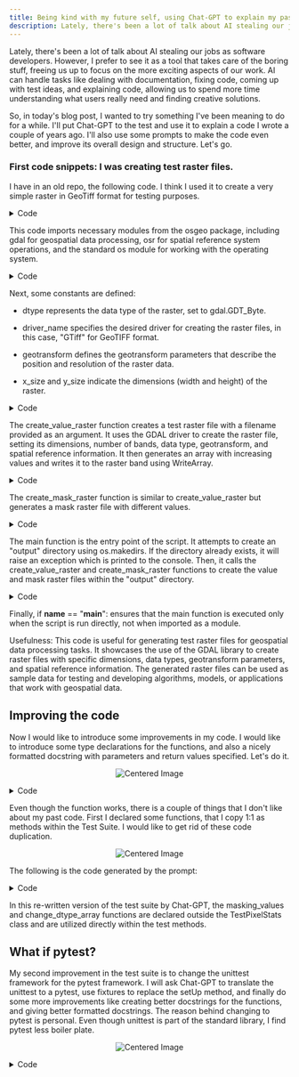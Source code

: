 ```yaml
---
title: Being kind with my future self, using Chat-GPT to explain my past code.
description: Lately, there's been a lot of talk about AI stealing our jobs as software developers. However, I prefer to see it as a tool that takes care of the boring stuff, freeing us up to focus on the more exciting aspects of our work. AI can handle tasks like dealing with documentation, fixing code, coming up with test ideas, and explaining code, allowing us to spend more time understanding what users really need and finding creative solutions. So, in today's blog post, I wanted to try something I've been meaning to do for a while. I'll put Chat-GPT to the test...
---
```


Lately, there's been a lot of talk about AI stealing our jobs as software developers. However, I prefer to see it as a tool that takes care of the boring stuff, freeing us up to focus on the more exciting aspects of our work. AI can handle tasks like dealing with documentation, fixing code, coming up with test ideas, and explaining code, allowing us to spend more time understanding what users really need and finding creative solutions. 

So, in today's blog post, I wanted to try something I've been meaning to do for a while. I'll put Chat-GPT to the test and use it to explain a code I wrote a couple of years ago. I'll also use some prompts to make the code even better, and improve its overall design and structure. Let's go.

### First code snippets: I was creating test raster files.

I have in an old repo, the following code. I think I used it to create a very simple raster in GeoTiff format for testing purposes.

<details>
  <summary>Code</summary>
```python linenums="1"
#!/usr/bin/env python3

from osgeo import gdal 
import numpy as np 
from osgeo import osr
import os 

# Contants for file creation

dtype = gdal.GDT_Byte
driver_name = "GTiff"
geotransform = [300000, 10, 0, 1000020, 0, -10]
x_size = 5
y_size = 5

def create_value_raster(filename):
    
    """Creates a test raster file"""
    
    driver = gdal.GetDriverByName(driver_name)
    dst_ds = driver.Create(filename, xsize = x_size, ysize= y_size,
                            bands = 1, eType= dtype)
    dst_ds.SetGeoTransform(geotransform)
    srs = osr.SpatialReference()
    srs.SetUTM(17, 1)
    srs.SetWellKnownGeogCS("WGS84")
    dst_ds.SetProjection(srs.ExportToWkt())
    array = np.array([[ x +1 for x in range(x_size)]\
                    for x in range(y_size)])
    dst_ds.GetRasterBand(1).WriteArray(array)

    dst_ds = None

def create_mask_raster(filename): 

    driver = gdal.GetDriverByName(driver_name)
    dst_ds = driver.Create(filename, xsize = 5, ysize = 5,
                            bands = 1, eType= dtype)
    dst_ds.SetGeoTransform(geotransform)
    srs = osr.SpatialReference()
    srs.SetUTM(17, 1)
    srs.SetWellKnownGeogCS("WGS84")
    dst_ds.SetProjection(srs.ExportToWkt())
    array = np.array([[ 101, 101, 0, 0, 0],
            [101, 101, 0, 202, 202],
            [101, 101, 0, 202, 202],
            [0, 0, 0, 0, 0],
            [0, 0, 0, 0, 0],])
    dst_ds.GetRasterBand(1).WriteArray(array)

    dst_ds = None


def main(): 
    
    try: 
        os.makedirs("output")

    except Exception as e:
        print(e) 

    create_value_raster("output" + "/" + "value_raster.tif")
    create_mask_raster("output" + "/" + "mask_raster.tif")
    

if __name__ == "__main__": 
    main()
```
</details>

The code does its work, however there are things that I could improve. Those improvements come from my future self (that happens all the time, I revisit some code I wrote 5 years ago, and I can only cringe).

Now, the time to ask the first question to Chat-GPT has come. In the following snippet you can find the nice question I just asked (I am always polite and try to do it even with advanced language processing systems... who knows maybe they are concious ;o) ):

<p align="center">
      <img src="./../chat_gpt_1_question.png" alt="Centered Image">
      <br>
</p>

And of course... it did it. And the answer is incredibly accurate, detailed and well documented.

<details>
    <summary>Code</summary>
```python linenums="1" 
#!/usr/bin/env python3

from osgeo import gdal
import numpy as np
from osgeo import osr
import os
```
</details>

This code imports necessary modules from the osgeo package, including gdal for geospatial data processing, osr for spatial reference system operations, and the standard os module for working with the operating system.

<details>
<summary>Code</summary>
```python linenums="1"
dtype = gdal.GDT_Byte
driver_name = "GTiff"
geotransform = [300000, 10, 0, 1000020, 0, -10]
x_size = 5
y_size = 5
```
</details>

Next, some constants are defined:

* dtype represents the data type of the raster, set to gdal.GDT_Byte.

* driver_name specifies the desired driver for creating the raster files, in this case, "GTiff" for GeoTIFF format.

* geotransform defines the geotransform parameters that describe the position and resolution of the raster data.

* x_size and y_size indicate the dimensions (width and height) of the raster.

<details>
<summary>Code</summary>
```python linenums="1"
def create_value_raster(filename):
    """Creates a test raster file"""
    driver = gdal.GetDriverByName(driver_name)
    dst_ds = driver.Create(filename, xsize=x_size, ysize=y_size, bands=1, eType=dtype)
    dst_ds.SetGeoTransform(geotransform)
    srs = osr.SpatialReference()
    srs.SetUTM(17, 1)
    srs.SetWellKnownGeogCS("WGS84")
    dst_ds.SetProjection(srs.ExportToWkt())
    array = np.array([[x + 1 for x in range(x_size)] for x in range(y_size)])
    dst_ds.GetRasterBand(1).WriteArray(array)
    dst_ds = None
```
</details>

The create_value_raster function creates a test raster file with a filename provided as an argument. It uses the GDAL driver to create the raster file, setting its dimensions, number of bands, data type, geotransform, and spatial reference information. It then generates an array with increasing values and writes it to the raster band using WriteArray.

<details>
<summary>Code</summary>
```python linenums="1"
def create_mask_raster(filename):
    driver = gdal.GetDriverByName(driver_name)
    dst_ds = driver.Create(filename, xsize=5, ysize=5, bands=1, eType=dtype)
    dst_ds.SetGeoTransform(geotransform)
    srs = osr.SpatialReference()
    srs.SetUTM(17, 1)
    srs.SetWellKnownGeogCS("WGS84")
    dst_ds.SetProjection(srs.ExportToWkt())
    array = np.array([[101, 101, 0, 0, 0],
                      [101, 101, 0, 202, 202],
                      [101, 101, 0, 202, 202],
                      [0, 0, 0, 0, 0],
                      [0, 0, 0, 0, 0]])
    dst_ds.GetRasterBand(1).WriteArray(array)
    dst_ds = None
    ```
</details>

The create_mask_raster function is similar to create_value_raster but generates a mask raster file with different values.

<details>
<summary>Code</summary>
```python linenums="1"
def main():
    try:
        os.makedirs("output")
    except Exception as e:
        print(e)
    create_value_raster("output" + "/" + "value_raster.tif")
    create_mask_raster("output" + "/" + "mask_raster.tif")
```
</details>

The main function is the entry point of the script. It attempts to create an "output" directory using os.makedirs. If the directory already exists, it will raise an exception which is printed to the console. Then, it calls the create_value_raster and create_mask_raster functions to create the value and mask raster files within the "output" directory.

<details>
<summary>Code</summary>
```python linenums="1"
if __name__ == "__main__":
    main()
```
</details>

Finally, if __name__ == "__main__": ensures that the main function is executed only when the script is run directly, not when imported as a module.

Usefulness: This code is useful for generating test raster files for geospatial data processing tasks. It showcases the use of the GDAL library to create raster files with specific dimensions, data types, geotransform parameters, and spatial reference information. The generated raster files can be used as sample data for testing and developing algorithms, models, or applications that work with geospatial data.

## Improving the code

Now I would like to introduce some improvements in my code. I would like to introduce some type declarations for the functions, and also a nicely formatted docstring with parameters and return values specified. Let's do it.

<p align="center">
      <img src="./../chat_gpt_2_question.png" alt="Centered Image">
      <br>
</p>

<details>
<summary>Code</summary>
```python linenums="1"
#!/usr/bin/env python3

from osgeo import gdal
import numpy as np
from osgeo import osr
import os

# Constants for file creation
dtype: int = gdal.GDT_Byte
driver_name: str = "GTiff"
geotransform: list[float] = [300000, 10, 0, 1000020, 0, -10]
x_size: int = 5
y_size: int = 5


def create_value_raster(filename: str) -> None:
    """
    Creates a test raster file.

    Args:
        filename (str): The name of the output raster file.

    Returns:
        None
    """
    driver: gdal.Driver = gdal.GetDriverByName(driver_name)
    dst_ds: gdal.Dataset = driver.Create(filename, xsize=x_size, ysize=y_size, bands=1, eType=dtype)
    dst_ds.SetGeoTransform(geotransform)
    srs: osr.SpatialReference = osr.SpatialReference()
    srs.SetUTM(17, 1)
    srs.SetWellKnownGeogCS("WGS84")
    dst_ds.SetProjection(srs.ExportToWkt())
    array: np.ndarray = np.array([[x + 1 for x in range(x_size)] for x in range(y_size)])
    dst_ds.GetRasterBand(1).WriteArray(array)
    dst_ds = None


def create_mask_raster(filename: str) -> None:
    """
    Creates a mask raster file.

    Args:
        filename (str): The name of the output raster file.

    Returns:
        None
    """
    driver: gdal.Driver = gdal.GetDriverByName(driver_name)
    dst_ds: gdal.Dataset = driver.Create(filename, xsize=5, ysize=5, bands=1, eType=dtype)
    dst_ds.SetGeoTransform(geotransform)
    srs: osr.SpatialReference = osr.SpatialReference()
    srs.SetUTM(17, 1)
    srs.SetWellKnownGeogCS("WGS84")
    dst_ds.SetProjection(srs.ExportToWkt())
    array: np.ndarray = np.array(
        [
            [101, 101, 0, 0, 0],
            [101, 101, 0, 202, 202],
            [101, 101, 0, 202, 202],
            [0, 0, 0, 0, 0],
            [0, 0, 0, 0, 0],
        ]
    )
    dst_ds.GetRasterBand(1).WriteArray(array)
    dst_ds = None


def main() -> None:
    """
    Main function that creates the value and mask raster files.

    Returns:
        None
    """
    try:
        os.makedirs("output")
    except Exception as e:
        print(e)
    create_value_raster("output" + "/" + "value_raster.tif")
    create_mask_raster("output" + "/" + "mask_raster.tif")


if __name__ == "__main__":
    main()
```
</details>

Of course the code now looks better with type declarations and a docstring showing the arguments and

their type, as well as the return values. 

Let's see if it can make some changes to a test suite I created within the directory. By now, the test suit runs correctly, however I would like to test Chat-GPT to introduce some changes. 

## Test Code

The next code snippet is the contents of a file called text_pixel_stats.py:

<details>
<summary>Code</summary>
```python linenums="1"
#!/usr/bin/env python3

import unittest
import numpy as np 
from osgeo import gdal
import subprocess
import pandas as pd


def return_index_2D_array(arr, val): 

    """Returns the index for valid data in array,
    as a lists of tuple, with every tuple
    containing the valid coordinate positions
    in image for every pixel""" 
    
    result =  np.where(arr != val)
    rows = result[0].astype("uint8")
    cols = result[1].astype("uint8")
    listOfCoordinates = list(zip(rows, cols))
    return listOfCoordinates

def return_image_coordinate(x, y, gt):

    """
    From pixel coordinates (x,y) returns
    the image coordinate. It needs the
    Geotransform parameters as list (gt)
    """
    xoffset = gt[0]
    px_w = gt[1]
    rot1 = gt[2]
    yoffset = gt[3]
    rot2 = gt[4]
    px_h = gt[5]

    xgeo = px_w * x + rot1 * y + xoffset
    ygeo = rot2 * x + px_h * y + yoffset
    xgeo += px_w / 2.0
    ygeo += px_h / 2

    return xgeo, ygeo 


class TestPixelStats(unittest.TestCase):

    def masking_values(self, arr1, pixel_val):

        """Creates a bool mask, related to invalid
        pixels in an array. True belong a valid
        pixels, where 'pixel_value' is not found"""
        
        mask = ((arr1 != pixel_val))

        return mask 


    def change_dtype_array(self, arr, dtype): 
        
        """Changes the data type of array"""
        return arr.astype(dtype)
       

    def return_index_2D_array(self, arr, val): 

        """Returns the index for valid data in array,
        as a lists of tuple, with every tuple
        containing the valid coordinate positions
        in image for every pixel""" 
        
        result =  np.where(arr != val)
        rows = result[0].astype("uint8")
        cols = result[1].astype("uint8")
        listOfCoordinates = list(zip(rows, cols))
        return listOfCoordinates

    def return_image_coordinate(self, x, y, gt):

        """
        From pixel coordinates (x,y) returns
        the image coordinate. It needs the
        Geotransform parameters as list (gt)
        """
        xoffset = gt[0]
        px_w = gt[1]
        rot1 = gt[2]
        yoffset = gt[3]
        rot2 = gt[4]
        px_h = gt[5]

        xgeo = px_w * x + rot1 * y + xoffset
        ygeo = rot2 * x + px_h * y + yoffset
        xgeo += px_w / 2.0
        ygeo += px_h / 2

        return xgeo, ygeo 


    def setUp(self): 
        
        """ The setup files to run this tests are
        located in the output folder, and they are
        created with the create_test_files.py script
        """

        self.values_path = "output/value_raster.tif" 
        self.mask_path = "output/mask_raster.tif"

        self.in_ds_values = gdal.Open(self.values_path)
        self.in_ds_mask = gdal.Open(self.mask_path)
        
        self.values_arr = np.array(self.in_ds_values.GetRasterBand(1)\
                        .ReadAsArray()) 
        self.mask_arr = np.array(self.in_ds_mask.GetRasterBand(1).\
                        ReadAsArray())


    def test_masking_values(self):
       
        """Tests if after creating a boolean mask
        with True values returned where valid data
        are located, and False whenever the invalid
        value is found in the array. In this case
        we take 0 as the invalid value"""

        mask = self.masking_values(self.mask_arr, 0)
        data = np.where(mask == False, np.nan, self.values_arr)
        data = self.change_dtype_array(data, "uint8")
        should_be = np.array([[1, 2, np.nan, np.nan, np.nan],
                            [1, 2, np.nan, 4, 5],
                            [1, 2, np.nan, 4, 5],
                            [np.nan, np.nan, np.nan, np.nan, np.nan],
                            [np.nan, np.nan, np.nan, np.nan, np.nan]])
        should_be = self.change_dtype_array(should_be, "uint8") 
        self.assertEqual(data.tolist(), should_be.tolist())

    def testing_return_index_2D_array(self): 
            
        """Tests if position coordinates in image are returned
        from a value array. Valid pixels are the ones different
        of 0"""

        mask = self.masking_values(self.mask_arr, 0) 
        data = np.where(mask == False, 0, self.values_arr)
        data = self.change_dtype_array(data, "uint8")
        index_valid_data = self.return_index_2D_array(data, 0)
        list_of_coordinates = [(0,0), (0,1),
                                (1,0), (1,1),(1,3), (1,4),
                                (2,0), (2,1),(2,3), (2,4)]
        self.assertEqual(index_valid_data, list_of_coordinates)


    def testing_return_pos_coordinates_(self):

        """Tests if position coordinates for  a pixel position
        on an image are returned, for valid data. In this case 
        no valid data is 0"""

        mask = self.masking_values(self.mask_arr, 0) 
        data = np.where(mask == False, 0, self.values_arr)
        data = self.change_dtype_array(data, "uint8")
        index_valid_data = self.return_index_2D_array(data, 0)
        list_of_coordinates = [(0,0), (0,1),
                                (1,0), (1,1),(1,3), (1,4),
                                (2,0), (2,1),(2,3), (2,4)]
        gt = self.in_ds_values.GetGeoTransform() 
        test_posx = list_of_coordinates[0][0]
        test_posy = list_of_coordinates[0][1]
        geo_posx, geo_posy = self.return_image_coordinate(test_posx,\
                                                        test_posy,\
                                                        gt)
        self.assertEqual(geo_posx, 300005)
        self.assertEqual(geo_posy, 1000015)


class TestPixelStats(unittest.TestCase):

    def testing_workflow(self): 
        
        values_ds = gdal.Open("output/value_raster.tif")
        mask_ds = gdal.Open("output/mask_raster.tif")
        
        ## Masking out valid data from mask raster 
        ## output/mask_raster.tif plays the role that 
        ## the rasterized version of the vector with 
        ## the "burned" class column, that will become
        ## the raster values 
        
        print("-- Reading arrays for Values, FID and Proximity --")
        values_arr = np.array(values_ds.GetRasterBand(1)\
                        .ReadAsArray())
        mask_arr_original = np.array(mask_ds.GetRasterBand(1)\
                        .ReadAsArray())
        
        print("-- Extracting only valid data and fid --")
        values_arr = values_arr[mask_arr_original != 0] 
        print(values_arr.shape)
        mask_arr = mask_arr_original[mask_arr_original != 0]
        print(mask_arr.shape)

        print("-- Getting xcoor and ycoor for pixels --")
        gt = mask_ds.GetGeoTransform() 
        index_valid_data = return_index_2D_array(mask_arr_original, 0)
        print(index_valid_data) 
        coor_valid_data = np.array([return_image_coordinate(x[0], x[1], gt) for x in index_valid_data])
        x_coor_ = np.array([item[0] for item in coor_valid_data.tolist()])
        y_coor_ = np.array([item[1] for item in coor_valid_data.tolist()])
        
        print(x_coor_)
        print(y_coor_)

        Data = pd.DataFrame(values_arr, columns = ["TF_VALUE"])
        Data["FID"] = mask_arr
        Data["X_coor"] = x_coor_
        Data["Y_coor"] = y_coor_
        print(Data)


if __name__ == '__main__':
    unittest.main()
```
</details>

Even though the function works, there is a couple of things that I don't like about my past code. First I declared some functions, that I copy 1:1 as methods within the Test Suite. I would like to get rid of these code duplication. 

<p align="center">
      <img src="./../chat_gpt_3_question.png" alt="Centered Image">
      <br>
</p>

The following is the code generated by the prompt:

<details>
<summary>Code</summary>
```python linenums="1"
#!/usr/bin/env python3

import unittest
import numpy as np
from osgeo import gdal
import subprocess
import pandas as pd


def return_index_2D_array(arr, val):
    """Returns the index for valid data in an array,
    as a list of tuples, with each tuple containing the
    coordinates of valid data in the image for each pixel"""
    result = np.where(arr != val)
    rows = result[0].astype("uint8")
    cols = result[1].astype("uint8")
    listOfCoordinates = list(zip(rows, cols))
    return listOfCoordinates


def return_image_coordinate(x, y, gt):
    """
    From pixel coordinates (x,y), returns
    the image coordinates. It requires the
    Geotransform parameters as a list (gt).
    """
    xoffset = gt[0]
    px_w = gt[1]
    rot1 = gt[2]
    yoffset = gt[3]
    rot2 = gt[4]
    px_h = gt[5]

    xgeo = px_w * x + rot1 * y + xoffset
    ygeo = rot2 * x + px_h * y + yoffset
    xgeo += px_w / 2.0
    ygeo += px_h / 2

    return xgeo, ygeo


class TestPixelStats(unittest.TestCase):
    def masking_values(self, arr1, pixel_val):
        """Creates a boolean mask related to invalid
        pixels in an array. True belongs to valid
        pixels, where 'pixel_value' is not found"""
        mask = arr1 != pixel_val
        return mask

    def change_dtype_array(self, arr, dtype):
        """Changes the data type of an array"""
        return arr.astype(dtype)

    def setUp(self):
        """The setup files to run these tests are
        located in the output folder and are created
        with the create_test_files.py script"""
        self.values_path = "output/value_raster.tif"
        self.mask_path = "output/mask_raster.tif"

        self.in_ds_values = gdal.Open(self.values_path)
        self.in_ds_mask = gdal.Open(self.mask_path)

        self.values_arr = np.array(self.in_ds_values.GetRasterBand(1).ReadAsArray())
        self.mask_arr = np.array(self.in_ds_mask.GetRasterBand(1).ReadAsArray())

    def test_masking_values(self):
        """Tests if after creating a boolean mask
        with True values returned where valid data
        are located, and False whenever the invalid
        value is found in the array. In this case,
        we take 0 as the invalid value"""
        mask = self.masking_values(self.mask_arr, 0)
        data = np.where(mask == False, np.nan, self.values_arr)
        data = self.change_dtype_array(data, "uint8")
        should_be = np.array(
            [
                [1, 2, np.nan, np.nan, np.nan],
                [1, 2, np.nan, 4, 5],
                [1, 2, np.nan, 4, 5],
                [np.nan, np.nan, np.nan, np.nan, np.nan],
                [np.nan, np.nan, np.nan, np.nan, np.nan],
            ]
        )
        should_be = self.change_dtype_array(should_be, "uint8")
        self.assertEqual(data.tolist(), should_be.tolist())

    def testing_return_index_2D_array(self):
        """Tests if position coordinates in the image are returned
        from a value array. Valid pixels are the ones different
        from 0"""
        mask = self.masking_values(self.mask_arr, 0)
        data = np.where(mask == False, 0, self.values_arr)
        data = self.change_dtype_array(data, "uint8")
        index_valid_data = return_index_2D_array(data, 0)
        list_of_coordinates = [
            (0, 0),
            (0, 1),
            (1, 0),
            (1, 1),
            (1, 3),
            (1, 4),
            (2, 0),
            (2, 1),
            (2, 3),
            (2, 4),
        ]
        self.assertEqual(index_valid_data, list_of_coordinates)

    def testing_return_pos_coordinates(self):
        """Tests if position coordinates for a pixel position
        on an image are returned for valid data. In this case,
        no valid data is 0"""
        mask = self.masking_values(self.mask_arr, 0)
        data = np.where(mask == False, 0, self.values_arr)
        data = self.change_dtype_array(data, "uint8")
        index_valid_data = return_index_2D_array(data, 0)
        list_of_coordinates = [
            (0, 0),
            (0, 1),
            (1, 0),
            (1, 1),
            (1, 3),
            (1, 4),
            (2, 0),
            (2, 1),
            (2, 3),
            (2, 4),
        ]
        gt = self.in_ds_values.GetGeoTransform()
        test_posx = list_of_coordinates[0][0]
        test_posy = list_of_coordinates[0][1]
        geo_posx, geo_posy = return_image_coordinate(test_posx, test_posy, gt)
        self.assertEqual(geo_posx, 300005)
        self.assertEqual(geo_posy, 1000015)


if __name__ == "__main__":
    unittest.main()
```
</details>

And the tests still run:

!!! success
    ```linux
    $ python -m unittest
    ...
    ----------------------------------------------------------------------
    Ran 3 tests in 0.010s
    ```

## Refactoring the test class

Another improvement we can introduce is to remove methods, and make them functions outside of the Test Class body. Let's do it.

<p align="center">
      <img src="./../chat_gpt_4_question.png" alt="Centered Image">
      <br>
</p>

<details>
<summary>Code</summary>
```python linenums="1"
#!/usr/bin/env python3

import unittest
import numpy as np
from osgeo import gdal
import subprocess
import pandas as pd


def masking_values(arr1, pixel_val):
    """Creates a boolean mask related to invalid
    pixels in an array. True belongs to valid
    pixels, where 'pixel_value' is not found"""
    mask = arr1 != pixel_val
    return mask


def change_dtype_array(arr, dtype):
    """Changes the data type of an array"""
    return arr.astype(dtype)


def return_index_2D_array(arr, val):
    """Returns the index for valid data in an array,
    as a list of tuples, with each tuple containing the
    coordinates of valid data in the image for each pixel"""
    result = np.where(arr != val)
    rows = result[0].astype("uint8")
    cols = result[1].astype("uint8")
    listOfCoordinates = list(zip(rows, cols))
    return listOfCoordinates


def return_image_coordinate(x, y, gt):
    """
    From pixel coordinates (x,y), returns
    the image coordinates. It requires the
    Geotransform parameters as a list (gt).
    """
    xoffset = gt[0]
    px_w = gt[1]
    rot1 = gt[2]
    yoffset = gt[3]
    rot2 = gt[4]
    px_h = gt[5]

    xgeo = px_w * x + rot1 * y + xoffset
    ygeo = rot2 * x + px_h * y + yoffset
    xgeo += px_w / 2.0
    ygeo += px_h / 2

    return xgeo, ygeo


class TestPixelStats(unittest.TestCase):
    def setUp(self):
        """The setup files to run these tests are
        located in the output folder and are created
        with the create_test_files.py script"""
        self.values_path = "output/value_raster.tif"
        self.mask_path = "output/mask_raster.tif"

        self.in_ds_values = gdal.Open(self.values_path)
        self.in_ds_mask = gdal.Open(self.mask_path)

        self.values_arr = np.array(self.in_ds_values.GetRasterBand(1).ReadAsArray())
        self.mask_arr = np.array(self.in_ds_mask.GetRasterBand(1).ReadAsArray())

    def test_masking_values(self):
        """Tests if after creating a boolean mask
        with True values returned where valid data
        are located, and False whenever the invalid
        value is found in the array. In this case,
        we take 0 as the invalid value"""
        mask = masking_values(self.mask_arr, 0)
        data = np.where(mask == False, np.nan, self.values_arr)
        data = change_dtype_array(data, "uint8")
        should_be = np.array(
            [
                [1, 2, np.nan, np.nan, np.nan],
                [1, 2, np.nan, 4, 5],
                [1, 2, np.nan, 4, 5],
                [np.nan, np.nan, np.nan, np.nan, np.nan],
                [np.nan, np.nan, np.nan, np.nan, np.nan],
            ]
        )
        should_be = change_dtype_array(should_be, "uint8")
        self.assertEqual(data.tolist(), should_be.tolist())

    def testing_return_index_2D_array(self):
        """Tests if position coordinates in the image are returned
        from a value array. Valid pixels are the ones different
        from 0"""
        mask = masking_values(self.mask_arr, 0)
        data = np.where(mask == False, 0, self.values_arr)
        data = change_dtype_array(data, "uint8")
        index_valid_data = return_index_2D_array(data, 0)
        list_of_coordinates = [
            (0, 0),
            (0, 1),
            (1, 0),
            (1, 1),
            (1, 3),
            (1, 4),
            (2, 0),
            (2, 1),
            (2, 3),
            (2, 4),
        ]
        self.assertEqual(index_valid_data, list_of_coordinates)

    def testing_return_pos_coordinates(self):
        """Tests if position coordinates for a pixel position
        on an image are returned for valid data. In this case,
        no valid data is 0"""
        mask = masking_values(self.mask_arr, 0)
        data = np.where(mask == False, 0, self.values_arr)
        data = change_dtype_array(data, "uint8")
        index_valid_data = return_index_2D_array(data, 0)
        list_of_coordinates = [
            (0, 0),
            (0, 1),
            (1, 0),
            (1, 1),
            (1, 3),
            (1, 4),
            (2, 0),
            (2, 1),
            (2, 3),
            (2, 4),
        ]
        gt = self.in_ds_values.GetGeoTransform()
        test_posx = list_of_coordinates[0][0]
        test_posy = list_of_coordinates[0][1]
        geo_posx, geo_posy = return_image_coordinate(test_posx, test_posy, gt)
        self.assertEqual(geo_posx, 300005)
        self.assertEqual(geo_posy, 1000015)


if __name__ == "__main__":
    unittest.main()
```
</details>

In this re-written version of the test suite by Chat-GPT, the masking_values and change_dtype_array functions are declared outside the TestPixelStats class and are utilized directly within the test methods.

## What if pytest?

My second improvement in the test suite is to change the unittest framework for the pytest framework. I will ask Chat-GPT to translate the unittest to a pytest, use fixtures to replace the setUp method, and finally do some more improvements like creating better docstrings for the functions, and giving better formatted docstrings. The reason behind changing to pytest is personal. Even though unittest is part of the standard library, I find pytest less boiler plate.

<p align="center">
      <img src="./../chat_gpt_5_question.png" alt="Centered Image">
      <br>
</p>

<details>
<summary>Code</summary>
```python linenums="1"
import pytest
import numpy as np
from osgeo import gdal
from typing import List, Tuple


def masking_values(arr1: np.ndarray, pixel_val: int) -> np.ndarray:
    """
    Creates a boolean mask related to invalid pixels in an array.
    True belongs to valid pixels, where 'pixel_value' is not found.
    """
    mask = arr1 != pixel_val
    return mask


def change_dtype_array(arr: np.ndarray, dtype: str) -> np.ndarray:
    """Changes the data type of an array."""
    return arr.astype(dtype)


def return_index_2D_array(arr: np.ndarray, val: int) -> List[Tuple[int, int]]:
    """
    Returns the index for valid data in the array as a list of tuples.
    Each tuple contains the coordinates of valid data in the image for each pixel.
    """
    result = np.where(arr != val)
    rows = result[0].astype("uint8")
    cols = result[1].astype("uint8")
    listOfCoordinates = list(zip(rows, cols))
    return listOfCoordinates


def return_image_coordinate(x: int, y: int, gt: List[float]) -> Tuple[float, float]:
    """
    From pixel coordinates (x,y), returns the image coordinates.
    It requires the Geotransform parameters as a list (gt).
    """
    xoffset, px_w, rot1, yoffset, rot2, px_h = gt

    xgeo = px_w * x + rot1 * y + xoffset
    ygeo = rot2 * x + px_h * y + yoffset
    xgeo += px_w / 2.0
    ygeo += px_h / 2

    return xgeo, ygeo


@pytest.fixture
def test_data():
    values_path = "output/value_raster.tif"
    mask_path = "output/mask_raster.tif"
    in_ds_values = gdal.Open(values_path)
    in_ds_mask = gdal.Open(mask_path)
    values_arr = np.array(in_ds_values.GetRasterBand(1).ReadAsArray())
    mask_arr = np.array(in_ds_mask.GetRasterBand(1).ReadAsArray())
    return values_arr, mask_arr


def test_masking_values(test_data):
    """Tests if after creating a boolean mask with True values returned where valid data
    are located, and False whenever the invalid value is found in the array. In this case,
    we take 0 as the invalid value."""
    values_arr, mask_arr = test_data
    mask = masking_values(mask_arr, 0)
    data = np.where(mask == False, np.nan, values_arr)
    data = change_dtype_array(data, "uint8")
    should_be = np.array(
        [
            [1, 2, np.nan, np.nan, np.nan],
            [1, 2, np.nan, 4, 5],
            [1, 2, np.nan, 4, 5],
            [np.nan, np.nan, np.nan, np.nan, np.nan],
            [np.nan, np.nan, np.nan, np.nan, np.nan],
        ]
    )
    should_be = change_dtype_array(should_be, "uint8")
    assert np.array_equal(data, should_be)


def test_return_index_2D_array(test_data):
    """Tests if position coordinates in the image are returned from a value array.
    Valid pixels are the ones different from 0."""
    values_arr, mask_arr = test_data
    mask = masking_values(mask_arr, 0)
    data = np.where(mask == False, 0, values_arr)
    data = change_dtype_array(data, "uint8")
    index_valid_data = return_index_2D_array(data, 0)
    list_of_coordinates = [
        (0, 0),
        (0, 1),
        (1, 0),
        (1, 1),
        (1, 3),
        (1, 4),
        (2, 0),
        (2, 1),
        (2, 3),
        (2, 4),
    ]
    assert index_valid_data == list_of_coordinates


def test_return_image_coordinate(test_data):
    """Tests if position coordinates for a pixel position on an image are returned
    for valid data. In this case, no valid data is 0."""
    values_arr, mask_arr = test_data
    mask = masking_values(mask_arr, 0)
    data = np.where(mask == False, 0, values_arr)
    data = change_dtype_array(data, "uint8")
    index_valid_data = return_index_2D_array(data, 0)
    list_of_coordinates = [
        (0, 0),
        (0, 1),
        (1, 0),
        (1, 1),
        (1, 3),
        (1, 4),
        (2, 0),
        (2, 1),
        (2, 3),
        (2, 4),
    ]
    gt = gdal.Open("output/value_raster.tif").GetGeoTransform()
    test_posx = list_of_coordinates[0][0]
    test_posy = list_of_coordinates[0][1]
    geo_posx, geo_posy = return_image_coordinate(test_posx, test_posy, gt)
    assert geo_posx == 300005
    assert geo_posy == 1000015
```
</details>

I ran the tests and the feedback is still positive.
!!! success
    ```linux
    $ python -m pytest
    =============================================================== test session starts ================================================================
    platform win32 -- Python 3.10.4, pytest-7.2.0, pluggy-1.0.0
    rootdir: C:\Users\almrog\pixel_stats
    plugins: anyio-3.6.2
    collected 3 items

    test_pixel_stats.py ...                                                                                                                       [100%]

    ================================================================ 3 passed in 0.32s =================================================================
    ```

In this version, the code uses the pytest framework and fixtures to replace the setUp method. The functions masking_values, change_dtype_array, return_index_2D_array, and return_image_coordinate are declared outside the test class and are utilized directly within the test functions. The code includes type hints and improved docstrings for better readability and clarity.

## Conclusion

Chat-GPT (or advanced language processing systems) can indeed be intimidating for software developers. These systems not only provide code solutions but also offer explanations and improvements, almost automatically. However, just like any tool that facilitates work for professionals (such as chainsaws for forestry workers or cranes for construction workers), language processing systems that can translate ideas into code are useful if you have a solid understanding of your work, you know relevant concepts, and know what results you expect. In other words, you could eventually arrive at the same solution on your own, but it would undoubtedly take more time. At present, I am thrilled about these advancements that make our lives as programmers easier and allow us to focus on software design and delivering solutions to our clients.